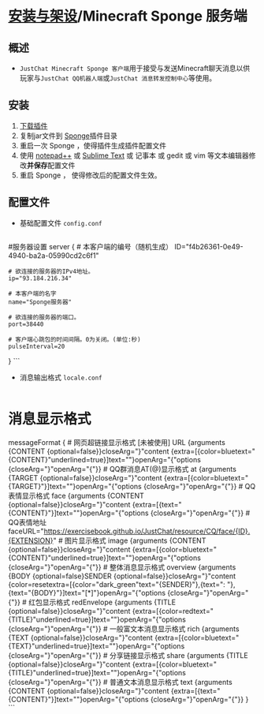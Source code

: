 # [安装与架设](../)/Minecraft Sponge 服务端

## 概述
- ```JustChat Minecraft Sponge 客户端```用于接受与发送Minecraft聊天消息以供玩家与```JustChat QQ机器人端```或```JustChat 消息转发控制中心```等使用。

## 安装
1. [下载插件](https://github.com/ExerciseBook/JustChat/releases/)
1. 复制jar文件到 [Sponge](https://www.spongepowered.org/)插件目录
1. 重启一次 Sponge ，使得插件生成插件配置文件
1. 使用 [notepad++](https://notepad-plus-plus.org/) 或 [Sublime Text](http://www.sublimetext.com/) 或 记事本 或 gedit 或 vim 等文本编辑器修改**并保存**配置文件
1. 重启 Sponge ， 使得修改后的配置文件生效。

## 配置文件
- 基础配置文件 ```config.conf```
	```
#服务器设置
server {
	# 本客户端的编号（随机生成）
	ID="f4b26361-0e49-4940-ba2a-05990cd2c6f1"
	
	# 欲连接的服务器的IPv4地址。
	ip="93.184.216.34"
	
	# 本客户端的名字
	name="Sponge服务器"
	
	# 欲连接的服务器的端口。
	port=38440
	
	# 客户端心跳包的时间间隔。0为关闭。(单位:秒)
	pulseInterval=20
}
	```
- 消息输出格式 ```locale.conf```
	```
# 消息显示格式
messageFormat {
    # 网页超链接显示格式 [未被使用]
    URL {arguments {CONTENT {optional=false}}closeArg="}"content {extra=[{color=bluetext="{CONTENT}"underlined=true}]text=""}openArg="{"options {closeArg="}"openArg="{"}}
    # QQ群消息AT(@)显示格式
    at {arguments {TARGET {optional=false}}closeArg="}"content {extra=[{color=bluetext="{TARGET}"}]text=""}openArg="{"options {closeArg="}"openArg="{"}}
    # QQ表情显示格式
    face {arguments {CONTENT {optional=false}}closeArg="}"content {extra=[{text="{CONTENT}"}]text=""}openArg="{"options {closeArg="}"openArg="{"}}
    # QQ表情地址
    faceURL="https://exercisebook.github.io/JustChat/resource/CQ/face/{ID}.{EXTENSION}"
    # 图片显示格式
    image {arguments {CONTENT {optional=false}}closeArg="}"content {extra=[{color=bluetext="{CONTENT}"underlined=true}]text=""}openArg="{"options {closeArg="}"openArg="{"}}
    # 整体消息显示格式
    overview {arguments {BODY {optional=false}SENDER {optional=false}}closeArg="}"content {color=resetextra=[{color="dark_green"text="{SENDER}"},{text=": "},{text="{BODY}"}]text="[*]"}openArg="{"options {closeArg="}"openArg="{"}}
    # 红包显示格式
    redEnvelope {arguments {TITLE {optional=false}}closeArg="}"content {extra=[{color=redtext="{TITLE}"underlined=true}]text=""}openArg="{"options {closeArg="}"openArg="{"}}
    # 一般富文本消息显示格式
    rich {arguments {TEXT {optional=false}}closeArg="}"content {extra=[{color=bluetext="{TEXT}"underlined=true}]text=""}openArg="{"options {closeArg="}"openArg="{"}}
    # 分享链接显示格式
    share {arguments {TITLE {optional=false}}closeArg="}"content {extra=[{color=bluetext="{TITLE}"underlined=true}]text=""}openArg="{"options {closeArg="}"openArg="{"}}
    # 普通文本消息显示格式
    text {arguments {CONTENT {optional=false}}closeArg="}"content {extra=[{text="{CONTENT}"}]text=""}openArg="{"options {closeArg="}"openArg="{"}}
}
	```